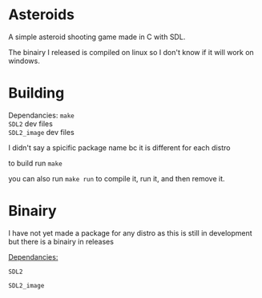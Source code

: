 # Asteroids


A simple asteroid shooting game made in C with SDL.

The binairy I released is compiled on linux so I don't know if it will work on windows.

# Building 

Dependancies:
`make`<br /> 
`SDL2` dev files <br />
`SDL2_image` dev files <br />

I didn't say a spicific package name bc it is different for each distro
  
to build run `make`

you can also run `make run` to compile it, run it, and then remove it.

# Binairy
I have not yet made a package for any distro as this is still in development but there is a binairy in releases

<u>Dependancies:</u> <br />

`SDL2`

`SDL2_image`
